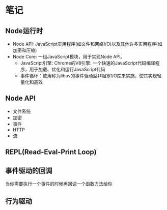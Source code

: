 # 笔记
## Node运行时
* Node API: JavaScript实用程序(如文件和网络I/O)以及其他许多实用程序(如加密和压缩)
* Node Core: 一组JavaScript模块，用于实现Node API。
  * JavaScript引擎: Chrome的V8引擎: 一个快速的JavaScript代码编译程序，用于加载、优化和运行JavaScript代码
  * 事件循环：使用称为libuv的事件驱动型非阻塞I/O库来实施，使其实现轻量化和高效
## Node API
* 文件系统
* 加密
* 事件
* HTTP
* 流
## REPL(Read-Eval-Print Loop)

## 事件驱动的回调
当你需要执行一个事件的时候再回调一个函数方法给你
## 行为驱动
